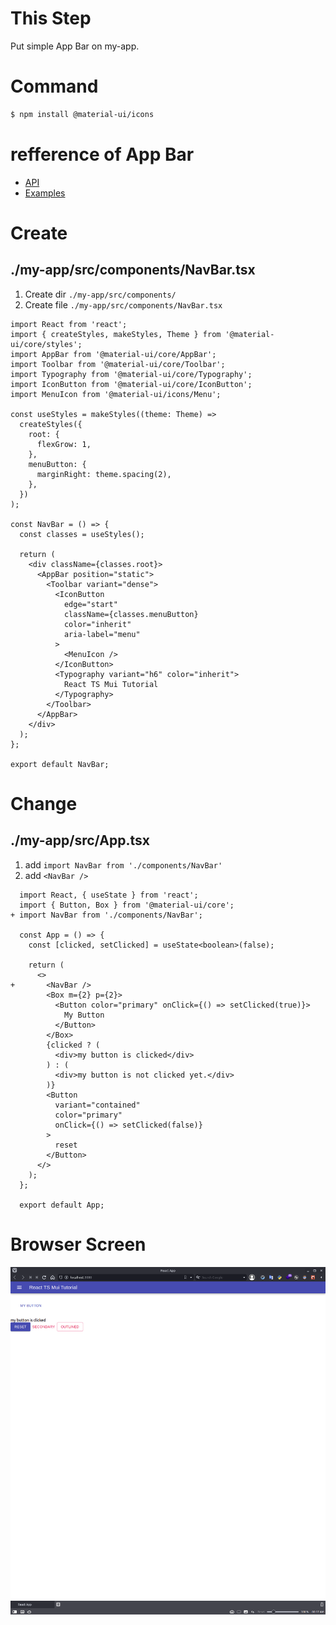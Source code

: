 # This Step

Put simple App Bar on my-app.

# Command

```bash
$ npm install @material-ui/icons
```

# refference of App Bar

- [API](https://material-ui.com/api/app-bar/)
- [Examples](https://material-ui.com/components/app-bar/)

# Create

## ./my-app/src/components/NavBar.tsx

1. Create dir `./my-app/src/components/`
1. Create file `./my-app/src/components/NavBar.tsx`

```JSX
import React from 'react';
import { createStyles, makeStyles, Theme } from '@material-ui/core/styles';
import AppBar from '@material-ui/core/AppBar';
import Toolbar from '@material-ui/core/Toolbar';
import Typography from '@material-ui/core/Typography';
import IconButton from '@material-ui/core/IconButton';
import MenuIcon from '@material-ui/icons/Menu';

const useStyles = makeStyles((theme: Theme) =>
  createStyles({
    root: {
      flexGrow: 1,
    },
    menuButton: {
      marginRight: theme.spacing(2),
    },
  })
);

const NavBar = () => {
  const classes = useStyles();

  return (
    <div className={classes.root}>
      <AppBar position="static">
        <Toolbar variant="dense">
          <IconButton
            edge="start"
            className={classes.menuButton}
            color="inherit"
            aria-label="menu"
          >
            <MenuIcon />
          </IconButton>
          <Typography variant="h6" color="inherit">
            React TS Mui Tutorial
          </Typography>
        </Toolbar>
      </AppBar>
    </div>
  );
};

export default NavBar;
```

# Change

## ./my-app/src/App.tsx

1. add `import NavBar from './components/NavBar'`
1. add `<NavBar />`

```JSX
  import React, { useState } from 'react';
  import { Button, Box } from '@material-ui/core';
+ import NavBar from './components/NavBar';

  const App = () => {
    const [clicked, setClicked] = useState<boolean>(false);

    return (
      <>
+       <NavBar />
        <Box m={2} p={2}>
          <Button color="primary" onClick={() => setClicked(true)}>
            My Button
          </Button>
        </Box>
        {clicked ? (
          <div>my button is clicked</div>
        ) : (
          <div>my button is not clicked yet.</div>
        )}
        <Button
          variant="contained"
          color="primary"
          onClick={() => setClicked(false)}
        >
          reset
        </Button>
      </>
    );
  };

  export default App;
```

# Browser Screen

![step4-demo](./step4-demo.png)

